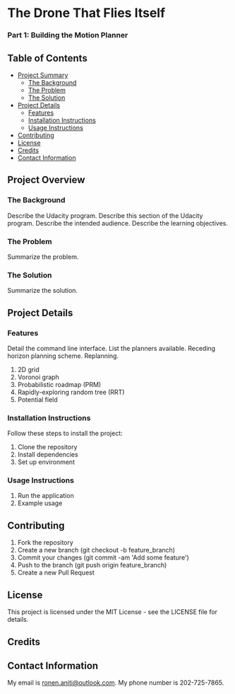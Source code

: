 # The Drone That Flies Itself
### Part 1: Building the Motion Planner

## Table of Contents
- [Project Summary](#project-summary)
	- [The Background](#the-background)
	- [The Problem](#the-problem)
	- [The Solution](#the-solution)
- [Project Details](#project-details)
	- [Features](#features)
	- [Installation Instructions](#installation-instructions)
	- [Usage Instructions](#usage-instructions)
- [Contributing](#contributing)
- [License](#License)
- [Credits](#credits)
- [Contact Information](#contact-information)

## Project Overview
### The Background
Describe the Udacity program. Describe this section of the Udacity program. Describe the intended audience. Describe the learning objectives. 
### The Problem
Summarize the problem.
### The Solution
Summarize the solution. 

## Project Details
### Features
Detail the command line interface. List the planners available. Receding horizon planning scheme. Replanning.
1. 2D grid
2. Voronoi graph
3. Probabilistic roadmap (PRM)
4. Rapidly-exploring random tree (RRT)
5. Potential field
### Installation Instructions
Follow these steps to install the project:
1. Clone the repository
2. Install dependencies
3. Set up environment
### Usage Instructions
1. Run the application
2. Example usage
## Contributing
1. Fork the repository
2. Create a new branch (git checkout -b feature_branch)
3. Commit your changes (git commit -am 'Add some feature')
4. Push to the branch (git push origin feature_branch)
5. Create a new Pull Request
## License
This project is licensed under the MIT License - see the LICENSE file for details.
## Credits
## Contact Information
My email is ronen.aniti@outlook.com. My phone number is 202-725-7865.
